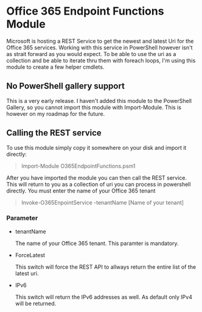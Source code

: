 # Office 365 Endpoint Functions Module
Microsoft is hosting a REST Service to get the newest and latest Uri for the Office 365 services. Working with this service in PowerShell however isn't as strait forward as you would expect. To be able to use the uri as a collection and be able to iterate thru them with foreach loops, I'm using this module to create a few helper cmdlets.
## No PowerShell gallery support
This is a very early release. I haven't added this module to the PowerShell Gallery, so you cannot import this module with Import-Module. This is however on my roadmap for the future.

## Calling the REST service
To use this module simply copy it somewhere on your disk and import it directly:

> Import-Module O365EndpointFunctions.psm1

After you have imported the module you can then call the REST service. This will return to you as a collection of uri you can process in powershell directly. You must enter the name of your Office 365 tenant

> Invoke-O365EnpointService -tenantName [Name of your tenant]

### Parameter

* tenantName
  
  The name of your Office 365 tenant. This paramter is mandatory.

* ForceLatest

  This switch will force the REST API to allways return the entire list of the latest uri.

* IPv6

  This switch will return the IPv6 addresses as well. As default only IPv4 will be returned.
  